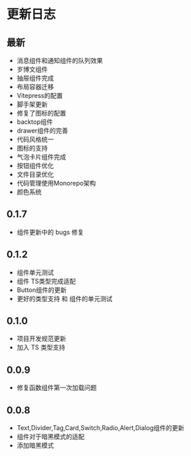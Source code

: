 # 更新日志

## 最新

- 消息组件和通知组件的队列效果
- 岁博文组件
- 抽屉组件完成
- 布局容器迁移
- Vitepress的配置
- 脚手架更新
- 修复了图标的配置
- backtop组件
- drawer组件的完善
- 代码风格统一
- 图标的支持
- 气泡卡片组件完成
- 按钮组件优化
- 文件目录优化
- 代码管理使用Monorepo架构
- 颜色系统

## 0.1.7

- 组件更新中的 bugs 修复

## 0.1.2

- 组件单元测试
- 组件 TS类型完成适配
- Button组件的更新
- 更好的类型支持 和 组件的单元测试

## 0.1.0

- 项目开发规范更新
- 加入 TS 类型支持

## 0.0.9

- 修复函数组件第一次加载问题

## 0.0.8

- Text,Divider,Tag,Card,Switch,Radio,Alert,Dialog组件的更新
- 组件对于暗黑模式的适配
- 添加暗黑模式
